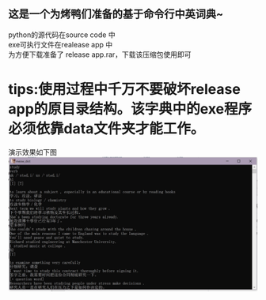 ## 这是一个为烤鸭们准备的基于命令行中英词典~                 
                
python的源代码在source code 中                 
exe可执行文件在realease app 中                  
为方便下载准备了 release app.rar，下载该压缩包使用即可    

# tips:使用过程中千万不要破坏release app的原目录结构。该字典中的exe程序必须依靠data文件夹才能工作。
             
演示效果如下图    
![avatar](https://raw.githubusercontent.com/An-Cheon/meow_dict/master/show.jpg)             